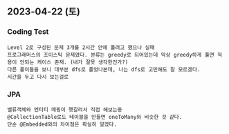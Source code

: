 ## 2023-04-22 (토)

### Coding Test
    Level 2로 구성된 문제 3개를 2시간 안에 풀려고 했으나 실패
    프로그래머스의 조이스틱 문제였다. 분류는 greedy로 되어있는데 막상 greedy하게 풀면 적용이 안되는 케이스 존재. (내가 잘못 생각한건가?)
    다른 풀이들을 보니 대부분 dfs로 풀었나본데, 나는 dfs로 고민해도 잘 모르겠다.
    시간을 두고 다시 보는걸로

### JPA
    밸류객체와 엔티티 매핑이 헷갈려서 직접 해보는중
    @CollectionTable로도 테이블을 만들면 oneToMany와 비슷한 것 같다.
    단순 @Embedded와의 차이점은 확실히 알겠다.
